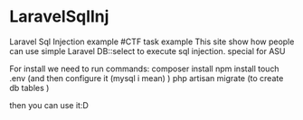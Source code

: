 # LaravelSqlInj
Laravel Sql Injection example
#CTF task example 
This site show how people can use simple Laravel DB::select to execute sql injection.
special for ASU

For install we need to run commands:
composer install 
npm install 
touch .env (and then configure it (mysql i mean) )
php artisan migrate (to create db tables )

then you can use it:D
